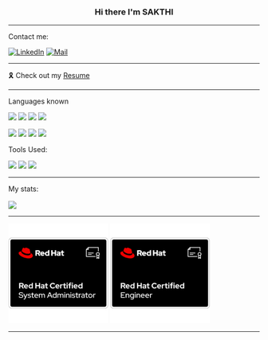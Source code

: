 <h3 align="center"> Hi there I'm SAKTHI  </h3>
  <hr>
  <p> Contact me:
    
[![LinkedIn](https://img.shields.io/badge/linkedin-%230077B5.svg?&style=for-the-badge&logo=linkedin&logoColor=white)](https://www.linkedin.com/in/s-sakthi-934762271/)
[![Mail](https://img.shields.io/badge/gmail-%ff0000.svg?&style=for-the-badge&logo=gmail&logoColor=ffffff)](ushasakthi2003@gmail.com)

</p>
<hr>

<p>
🎗️ Check out my <a href="https://github.com/Sakthi145/Sakthi145/blob/main/RESUME.pdf">Resume</a>
</p>

<hr>
<p>
  Languages known
</p>
<p>
<img src="https://img.shields.io/badge/python-f7d54f.svg?&style=for-the-badge&logo=python&logoColor=blue"/>
<img src="https://img.shields.io/badge/C-3949a9.svg?&style=for-the-badge&logo=C&logoColor=FFFFFF"/>
  <img src="https://img.shields.io/badge/C++-3949a9.svg?&style=for-the-badge&logo=C++&logoColor=FFFFFF"/>
<img src="https://img.shields.io/badge/java-FFFFFF.svg?&style=for-the-badge&logo=openjdk&logoColor=black"/>

</p>
<p>
  <img src="https://img.shields.io/badge/html5%20-E34F26.svg?&style=for-the-badge&logo=html5&logoColor=white"/>
  <img src="https://img.shields.io/badge/css3%20-1572B6.svg?&style=for-the-badge&logo=css3&logoColor=white"/>
  <img src="https://img.shields.io/badge/javascript%20-F7DF1E.svg?&style=for-the-badge&logo=javascript&logoColor=grey"/>
   <img src="https://img.shields.io/badge/react%20-000000.svg?&style=for-the-badge&logo=react&logoColor=00d1f7"/>

</p>

<p>
  Tools Used:</p>
  <p>
  <img src="https://img.shields.io/badge/visual%20studio%20code-007ACC.svg?&style=for-the-badge&logo=visual%20studio%20code&logoColor=white"/> 
  <img src="https://img.shields.io/badge/jupyter-727272.svg?&style=for-the-badge&logo=jupyter&logoColor=eb7325"/> 
  <img src="https://img.shields.io/badge/anaconda-0ccb4a.svg?&style=for-the-badge&logo=anaconda&logoColor=000000"/> 
</p>
<hr>
<p>My stats:</p>
<img align="center" height="170" src="https://github-readme-stats-sigma-five.vercel.app/api/top-langs/?username=sakthi145&layout=compact&langs_count=16&theme=dracula"/>

<hr>
<p>
<img src="https://github.com/Esakkinathan/esakkinathan/blob/main/red-hat-certified-system-administrator-rhcsa.png" width=200 height=200>
<img src="https://github.com/Esakkinathan/esakkinathan/blob/main/red-hat-certified-engineer-rhce.png" width=200 height=200>
</p>
  <hr>
